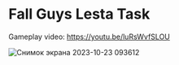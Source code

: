 # Fall Guys Lesta Task

Gameplay video: https://youtu.be/luRsWvfSLOU

![Снимок экрана 2023-10-23 093612](https://github.com/AbsShtrudell/fall-guys/assets/70441070/c347f608-860d-4d22-a741-f05f6498b6bb)
